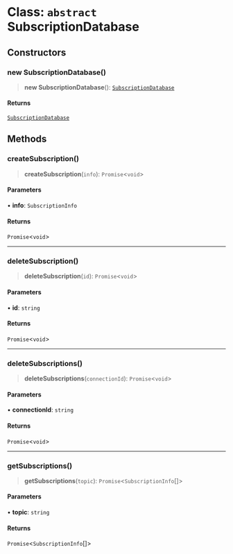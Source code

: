# Class: `abstract` SubscriptionDatabase

## Constructors

### new SubscriptionDatabase()

> **new SubscriptionDatabase**(): [`SubscriptionDatabase`](SubscriptionDatabase.md)

#### Returns

[`SubscriptionDatabase`](SubscriptionDatabase.md)

## Methods

### createSubscription()

> **createSubscription**(`info`): `Promise`\<`void`\>

#### Parameters

• **info**: `SubscriptionInfo`

#### Returns

`Promise`\<`void`\>

---

### deleteSubscription()

> **deleteSubscription**(`id`): `Promise`\<`void`\>

#### Parameters

• **id**: `string`

#### Returns

`Promise`\<`void`\>

---

### deleteSubscriptions()

> **deleteSubscriptions**(`connectionId`): `Promise`\<`void`\>

#### Parameters

• **connectionId**: `string`

#### Returns

`Promise`\<`void`\>

---

### getSubscriptions()

> **getSubscriptions**(`topic`): `Promise`\<`SubscriptionInfo`[]\>

#### Parameters

• **topic**: `string`

#### Returns

`Promise`\<`SubscriptionInfo`[]\>

